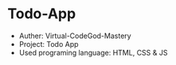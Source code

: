 # Todo-App

- Auther: Virtual-CodeGod-Mastery
- Project: Todo App
- Used programing language: HTML, CSS & JS
